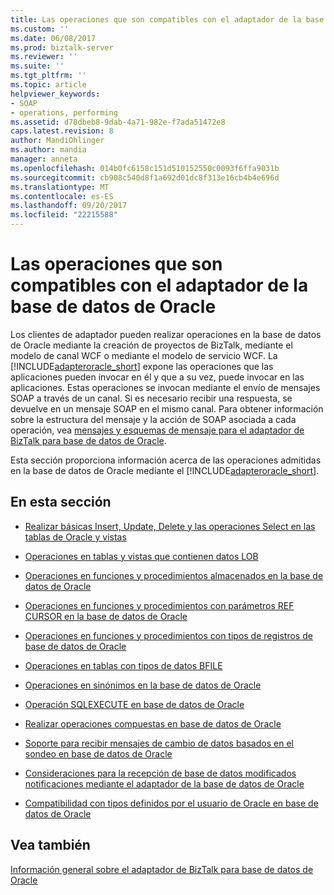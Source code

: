 ```yaml
---
title: Las operaciones que son compatibles con el adaptador de la base de datos de Oracle | Documentos de Microsoft
ms.custom: ''
ms.date: 06/08/2017
ms.prod: biztalk-server
ms.reviewer: ''
ms.suite: ''
ms.tgt_pltfrm: ''
ms.topic: article
helpviewer_keywords:
- SOAP
- operations, performing
ms.assetid: d78dbeb8-9dab-4a71-982e-f7ada51472e8
caps.latest.revision: 8
author: MandiOhlinger
ms.author: mandia
manager: anneta
ms.openlocfilehash: 014b0fc6158c151d510152550c0093f6ffa9031b
ms.sourcegitcommit: cb908c540d8f1a692d01dc8f313e16cb4b4e696d
ms.translationtype: MT
ms.contentlocale: es-ES
ms.lasthandoff: 09/20/2017
ms.locfileid: "22215588"
---
```

# <a name="what-operations-are-supported-by-the-oracle-database-adapter"></a>Las operaciones que son compatibles con el adaptador de la base de datos de Oracle
Los clientes de adaptador pueden realizar operaciones en la base de datos de Oracle mediante la creación de proyectos de BizTalk, mediante el modelo de canal WCF o mediante el modelo de servicio WCF. La [!INCLUDE[adapteroracle_short](../../includes/adapteroracle-short-md.md)] expone las operaciones que las aplicaciones pueden invocar en él y que a su vez, puede invocar en las aplicaciones. Estas operaciones se invocan mediante el envío de mensajes SOAP a través de un canal. Si es necesario recibir una respuesta, se devuelve en un mensaje SOAP en el mismo canal. Para obtener información sobre la estructura del mensaje y la acción de SOAP asociada a cada operación, vea [mensajes y esquemas de mensaje para el adaptador de BizTalk para base de datos de Oracle](../../adapters-and-accelerators/adapter-oracle-database/messages-and-message-schemas-for-biztalk-adapter-for-oracle-database.md).  
  
 Esta sección proporciona información acerca de las operaciones admitidas en la base de datos de Oracle mediante el [!INCLUDE[adapteroracle_short](../../includes/adapteroracle-short-md.md)].  
  
## <a name="in-this-section"></a>En esta sección  
  
-   [Realizar básicas Insert, Update, Delete y las operaciones Select en las tablas de Oracle y vistas](../../adapters-and-accelerators/adapter-oracle-database/insert-update-delete-and-select-operations-on-oracle-tables-and-views.md)  
  
-   [Operaciones en tablas y vistas que contienen datos LOB](../../adapters-and-accelerators/adapter-oracle-database/operations-on-tables-and-views-that-contain-lob-data-in-oracle-database.md)  
  
-   [Operaciones en funciones y procedimientos almacenados en la base de datos de Oracle](../../adapters-and-accelerators/adapter-oracle-database/operations-on-functions-and-stored-procedures-in-oracle-database.md)  
  
-   [Operaciones en funciones y procedimientos con parámetros REF CURSOR en la base de datos de Oracle](../../adapters-and-accelerators/adapter-oracle-database/ref-cursor-parameters-in-oracle-database-adapter.md)  
  
-   [Operaciones en funciones y procedimientos con tipos de registros de base de datos de Oracle](../../adapters-and-accelerators/adapter-oracle-database/operations-on-functions-and-procedures-with-record-types-in-oracle-database.md)  
  
-   [Operaciones en tablas con tipos de datos BFILE](../../adapters-and-accelerators/adapter-oracle-ebs/operations-on-tables-that-contain-bfile-data-types.md)  
  
-   [Operaciones en sinónimos en la base de datos de Oracle](../../adapters-and-accelerators/adapter-oracle-database/operations-on-synonyms-in-oracle-database.md)  
  
-   [Operación SQLEXECUTE en base de datos de Oracle](../../adapters-and-accelerators/adapter-oracle-database/sqlexecute-operation-in-oracle-database.md)  
  
-   [Realizar operaciones compuestas en base de datos de Oracle](../../adapters-and-accelerators/adapter-oracle-database/run-composite-operations-in-oracle-database.md)  
  
-   [Soporte para recibir mensajes de cambio de datos basados en el sondeo en base de datos de Oracle](../../adapters-and-accelerators/adapter-oracle-database/support-for-receiving-polling-based-data-changed-messages-in-oracle-database.md)  
  
-   [Consideraciones para la recepción de base de datos modificados notificaciones mediante el adaptador de la base de datos de Oracle](../../adapters-and-accelerators/adapter-oracle-database/before-you-receive-database-change-notifications-using-the-oracle-db-adapter.md)  
  
-   [Compatibilidad con tipos definidos por el usuario de Oracle en base de datos de Oracle](../../adapters-and-accelerators/adapter-oracle-database/support-for-oracle-user-defined-types-in-oracle-database.md)  
  
## <a name="see-also"></a>Vea también  
 [Información general sobre el adaptador de BizTalk para base de datos de Oracle](../../adapters-and-accelerators/adapter-oracle-database/overview-of-biztalk-adapter-for-oracle-database.md)